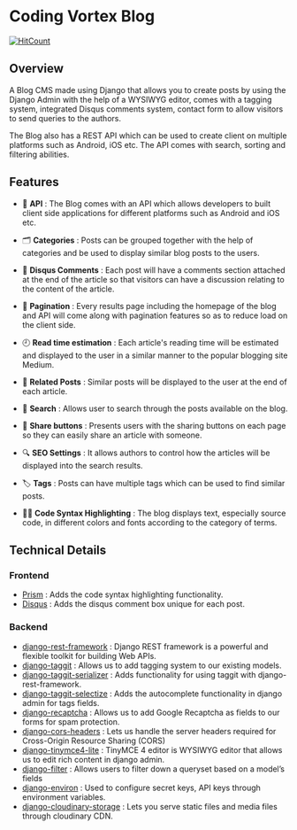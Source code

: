 # Coding Vortex Blog

[![HitCount](http://hits.dwyl.com/udit-001/coding-vortex.svg)](http://hits.dwyl.com/udit-001/coding-vortex)


## Overview
A Blog CMS made using Django that allows you to create posts by using the Django Admin with the help of a WYSIWYG editor, comes with a tagging system, integrated Disqus comments system, contact form to allow visitors to send queries to the authors. 

The Blog also has a REST API which can be used to create client on multiple platforms such as Android, iOS etc. The API comes with search, sorting and filtering abilities.

## Features

- 🤖 **API** : The Blog comes with an API which allows developers to built client side applications for different platforms such as Android and iOS etc.

- 🗂️ **Categories** : Posts can be grouped together with the help of categories and be used to display similar blog posts to the users.

- 💬 **Disqus Comments** : Each post will have a comments section attached at the end of the article so that visitors can have a discussion relating to the content of the article.

- 📄 **Pagination** : Every results page including the homepage of the blog and API will come along with pagination features so as to reduce load on the client side.

- 🕘 **Read time estimation** : Each article's reading time will be estimated and displayed to the user in a similar manner to the popular blogging site Medium.

- 📰 **Related Posts** : Similar posts will be displayed to the user at the end of each article.

- 🔎 **Search** : Allows user to search through the posts available on the blog.

- 🔗 **Share buttons** : Presents users with the sharing buttons on each page so they can easily share an article with someone. 

- 🔍 **SEO Settings** : It allows authors to control how the articles will be displayed into the search results. 

- 🏷️ **Tags** : Posts can have multiple tags which can be used to find similar posts. 

- 👨‍💻 **Code Syntax Highlighting** : The blog displays text, especially source code, in different colors and fonts according to the category of terms.

## Technical Details

### Frontend
- [Prism](https://prismjs.com/) :  Adds the code syntax highlighting functionality.
- [Disqus](https://disqus.com/) : Adds the disqus comment box unique for each post.

### Backend
- [django-rest-framework](https://www.django-rest-framework.org/) : Django REST framework is a powerful and flexible toolkit for building Web APIs.
- [django-taggit](https://github.com/jazzband/django-taggit) : Allows us to add tagging system to our existing models.
- [django-taggit-serializer](https://github.com/glemmaPaul/django-taggit-serializer) : Adds functionality for using taggit with django-rest-framework.
- [django-taggit-selectize](https://github.com/chhantyal/taggit-selectize) : Adds the autocomplete functionality in django admin for tags fields.
- [django-recaptcha](https://github.com/praekelt/django-recaptcha) : Allows us to add Google Recaptcha as fields to our forms for spam protection.
- [django-cors-headers](https://github.com/adamchainz/django-cors-headers) : Lets us handle the server headers required for Cross-Origin Resource Sharing (CORS)
- [django-tinymce4-lite](https://github.com/romanvm/django-tinymce4-lite) : TinyMCE 4 editor is WYSIWYG editor that allows us to edit rich content in django admin.
- [django-filter](https://django-filter.readthedocs.io/en/master/) : Allows users to filter down a queryset based on a model’s fields
- [django-environ](https://github.com/joke2k/django-environ) : Used to configure secret keys, API keys through environment variables.
- [django-cloudinary-storage](https://github.com/klis87/django-cloudinary-storage) : Lets you serve static files and media files through cloudinary CDN.
